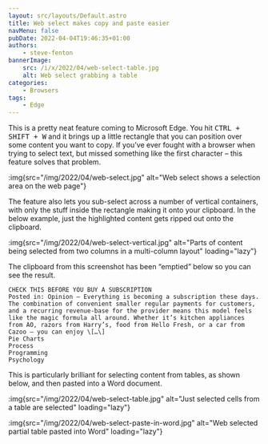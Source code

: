 ```yaml
---
layout: src/layouts/Default.astro
title: Web select makes copy and paste easier
navMenu: false
pubDate: 2022-04-04T19:46:35+01:00
authors:
    - steve-fenton
bannerImage:
    src: /i/x/2022/04/web-select-table.jpg
    alt: Web select grabbing a table
categories:
    - Browsers
tags:
    - Edge
---
```


This is a pretty neat feature coming to Microsoft Edge. You hit <kbd>CTRL + SHIFT + W</kbd> and it brings up a little rectangle that you can position over some content you want to copy. If you’ve ever fought with a browser when trying to select text, but missed something like the first character – this feature solves that problem.

:img{src="/img/2022/04/web-select.jpg" alt="Web select shows a selection area on the web page"}

The feature also lets you sub-select across a number of vertical containers, with only the stuff inside the rectangle making it onto your clipboard. In the below example, just the highlighted content gets ripped out onto the clipboard.

:img{src="/img/2022/04/web-select-vertical.jpg" alt="Parts of content being selected from two columns in a multi-column layout" loading="lazy"}

The clipboard from this screenshot has been “emptied” below so you can see the result.

```
CHECK THIS BEFORE YOU BUY A SUBSCRIPTION  
Posted in: Opinion – Everything is becoming a subscription these days. The combination of convenient smaller regular payments for customers, and a recurring revenue-base for the provider means this model feels like the magic formula all around. Whether it’s kitchen appliances from AO, razors from Harry’s, food from Hello Fresh, or a car from Cazoo – you can enjoy \[…\]  
Pie Charts  
Process  
Programming  
Psychology
```

This is particularly brilliant for selecting content from tables, as shown below, and then pasted into a Word document.

:img{src="/img/2022/04/web-select-table.jpg" alt="Just selected cells from a table are selected" loading="lazy"}

:img{src="/img/2022/04/web-select-paste-in-word.jpg" alt="Web selected partial table pasted into Word" loading="lazy"}